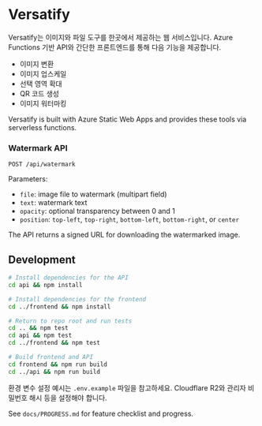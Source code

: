 # Versatify

Versatify는 이미지와 파일 도구를 한곳에서 제공하는 웹 서비스입니다. Azure Functions 기반 API와 간단한 프론트엔드를 통해 다음 기능을 제공합니다.

- 이미지 변환
- 이미지 업스케일
- 선택 영역 확대
- QR 코드 생성
- 이미지 워터마킹

Versatify is built with Azure Static Web Apps and provides these tools via serverless functions.

### Watermark API

`POST /api/watermark`

Parameters:

- `file`: image file to watermark (multipart field)
- `text`: watermark text
- `opacity`: optional transparency between 0 and 1
- `position`: `top-left`, `top-right`, `bottom-left`, `bottom-right`, or `center`

The API returns a signed URL for downloading the watermarked image.

## Development

```bash
# Install dependencies for the API
cd api && npm install

# Install dependencies for the frontend
cd ../frontend && npm install

# Return to repo root and run tests
cd .. && npm test
cd api && npm test
cd ../frontend && npm test
```

```bash
# Build frontend and API
cd frontend && npm run build
cd ../api && npm run build
```

환경 변수 설정 예시는 `.env.example` 파일을 참고하세요. Cloudflare R2와 관리자 비밀번호 해시 등을 설정해야 합니다.

See `docs/PROGRESS.md` for feature checklist and progress.
